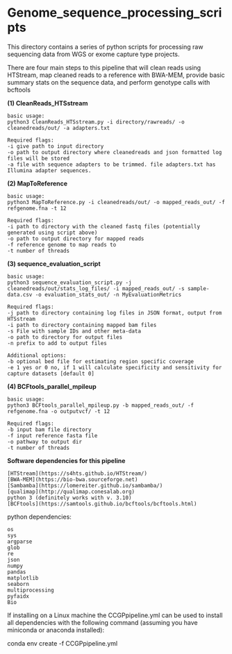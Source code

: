 # Genome_sequence_processing_scripts

This directory contains a series of python scripts for processing raw sequencing
data from WGS or exome capture type projects.

There are four main steps to this pipeline that will clean reads using HTStream, map cleaned reads to
a reference with BWA-MEM, provide basic summary stats on the sequence data, and perform genotype calls with bcftools 

**(1) CleanReads_HTSstream**

	basic usage:
	python3 CleanReads_HTSstream.py -i directory/rawreads/ -o cleanedreads/out/ -a adapters.txt	
		
	Required flags:	
	-i give path to input directory
	-o path to output directory where cleanedreads and json formatted log files will be stored
	-a file with sequence adapters to be trimmed. file adapters.txt has Illumina adapter sequences.	
		
**(2) MapToReference**

	basic usage:
	python3 MapToReference.py -i cleanedreads/out/ -o mapped_reads_out/ -f refgenome.fna -t 12
		
	Required flags:
	-i path to directory with the cleaned fastq files (potentially generated using script above)
	-o path to output directory for mapped reads
	-f reference genome to map reads to
	-t number of threads 
		
**(3) sequence_evaluation_script**

	basic usage:
	python3 sequence_evaluation_script.py -j cleanedreads/out/stats_log_files/ -i mapped_reads_out/ -s sample-data.csv -o evaluation_stats_out/ -n MyEvaluationMetrics
		
	Required flags:
	-j path to directory containing log files in JSON format, output from HTSstream
	-i path to directory containing mapped bam files
	-s File with sample IDs and other meta-data
	-o path to directory for output files
	-n prefix to add to output files
		
	Additional options:
	-b optional bed file for estimating region specific coverage
	-e 1 yes or 0 no, if 1 will calculate specificity and sensitivity for capture datasets [default 0]

**(4) BCFtools_parallel_mpileup**

	basic usage:
	python3 BCFtools_parallel_mpileup.py -b mapped_reads_out/ -f refgenome.fna -o outputvcf/ -t 12

	Required flags:
	-b input bam file directory
	-f input reference fasta file
	-o pathway to output dir
	-t number of threads

**Software dependencies for this pipeline**

	[HTStream](https://s4hts.github.io/HTStream/)
	[BWA-MEM](https://bio-bwa.sourceforge.net)
	[Sambamba](https://lomereiter.github.io/sambamba/)
	[qualimap](http://qualimap.conesalab.org)
	python 3 (definitely works with v. 3.10)
	[BCFtools](https://samtools.github.io/bcftools/bcftools.html)

python dependencies:

	os
	sys
	argparse
	glob
	re
	json
	numpy
	pandas
	matplotlib
	seaborn
	multiprocessing
	pyfaidx
	Bio

If installing on a Linux machine the CCGPpipeline.yml can be used to install all
dependencies with the following command (assuming you have miniconda or anaconda installed):

conda env create -f CCGPpipeline.yml
